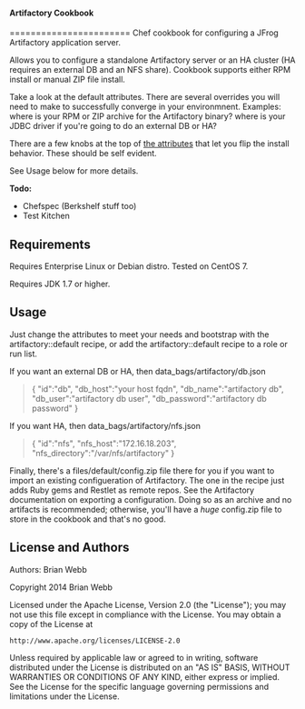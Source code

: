 #### Artifactory Cookbook
=======================
Chef cookbook for configuring a JFrog Artifactory application server.

Allows you to configure a standalone Artifactory server or an HA cluster (HA requires an external DB and an NFS share). Cookbook supports either RPM install or manual ZIP file install.

Take a look at the default attributes. There are several overrides you will need to make to successfully converge in your environmnent. Examples: where is your RPM or ZIP archive for the Artifactory binary? where is your JDBC driver if you're going to do an external DB or HA? 

There are a few knobs at the top of [the attributes](https://github.com/flacito/chef-artifactory/blob/master/attributes/default.rb) that let you flip the install behavior. These should be self evident. 

See Usage below for more details.

**Todo:** 

* Chefspec (Berkshelf stuff too)
* Test Kitchen
 

Requirements
------------
Requires Enterprise Linux or Debian distro. Tested on CentOS 7.

Requires JDK 1.7 or higher.

Usage
------------
Just change the attributes to meet your needs and bootstrap with the artifactory::default recipe, or add the artifactory::default recipe to a role or run list.

If you want an external DB or HA, then data_bags/artifactory/db.json
> {
>   "id":"db",
>   "db_host":"your host fqdn",
>   "db_name":"artifactory db",
>   "db_user":"artifactory db user",
>   "db_password":"artifactory db password"
> }

If you want HA, then data_bags/artifactory/nfs.json
> {
>   "id":"nfs",
>   "nfs_host":"172.16.18.203",
>   "nfs_directory":"/var/nfs/artifactory"
> }

Finally, there's a files/default/config.zip file there for you if you want to import an existing configueration of Artifactory. The one in the recipe just adds Ruby gems and Restlet as remote repos. See the Artifactory documentation on exporting a configuration. Doing so as an archive and no artifacts is recommended; otherwise, you'll have a _huge_ config.zip file to store in the cookbook and that's no good.

License and Authors
-------------------
Authors: Brian Webb

Copyright 2014 Brian Webb

Licensed under the Apache License, Version 2.0 (the "License");
you may not use this file except in compliance with the License.
You may obtain a copy of the License at

    http://www.apache.org/licenses/LICENSE-2.0

Unless required by applicable law or agreed to in writing, software
distributed under the License is distributed on an "AS IS" BASIS,
WITHOUT WARRANTIES OR CONDITIONS OF ANY KIND, either express or implied.
See the License for the specific language governing permissions and
limitations under the License.

